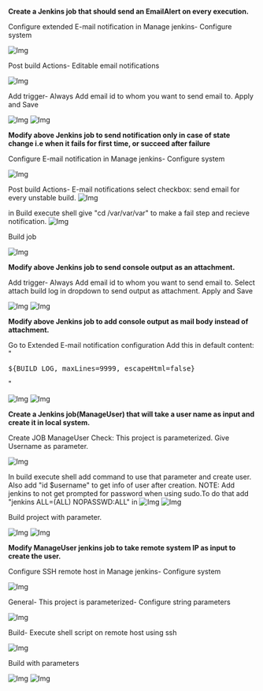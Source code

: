 **Create a Jenkins job that should send an EmailAlert on every execution.**

Configure extended E-mail notification in Manage jenkins- Configure system

![Img](Images/6.png)

Post build Actions- Editable email notifications

![Img](Images/7.png)

Add trigger- Always 
Add email id to whom you want to send email to.
Apply and Save

![Img](Images/8.png)
![Img](Images/9.png)


**Modify above Jenkins job to send notification only in case of state change i.e when it fails for first time, or succeed after failure**

Configure E-mail notification in Manage jenkins- Configure system

![Img](Images/10png)

Post build Actions- E-mail notifications
select checkbox: send email for every unstable build.
![Img](Images/11.png)

in Build execute shell give "cd /var/var/var" to make a fail step and recieve notification.
![Img](Images/12.png)

Build job

![Img](Images/13.png)


**Modify above Jenkins job to send console output as an attachment.**

Add trigger- Always 
Add email id to whom you want to send email to.
Select attach build log in dropdown to send output as attachment.
Apply and Save

![Img](Images/14.png)
![Img](Images/15.png)

**Modify above Jenkins job to add console output as mail body instead of attachment.**

Go to Extended E-mail notification configuration
Add this in default content: "<pre>${BUILD_LOG, maxLines=9999, escapeHtml=false}</pre>"

![Img](Images/16.png)
![Img](Images/17.png)


**Create a Jenkins job(ManageUser) that will take a user name as input and create it in local system.**

Create JOB ManageUser
Check: This project is parameterized.
Give Username as parameter.

![Img](Images/18.png)

In build execute shell add command to use that parameter and create user.
Also add "id $username" to get info of user after creation.
NOTE: Add jenkins to not get prompted for password when using sudo.To do that add "jenkins ALL=(ALL) NOPASSWD:ALL" in 
![Img](Images/22.png)
![Img](Images/19.png)

Build project with parameter.

![Img](Images/20.png)
![Img](Images/21.png)

**Modify ManageUser jenkins job to take remote system IP as input to create the user.**

Configure SSH remote host in Manage jenkins- Configure system

![Img](Images/27.1.jpg)

General- This project is parameterized- Configure string parameters

![Img](Images/28.jpg)

Build- Execute shell script on remote host using ssh

![Img](Images/29.jpg)

Build with parameters

![Img](Images/30.jpg)
![Img](Images/31.jpg)
